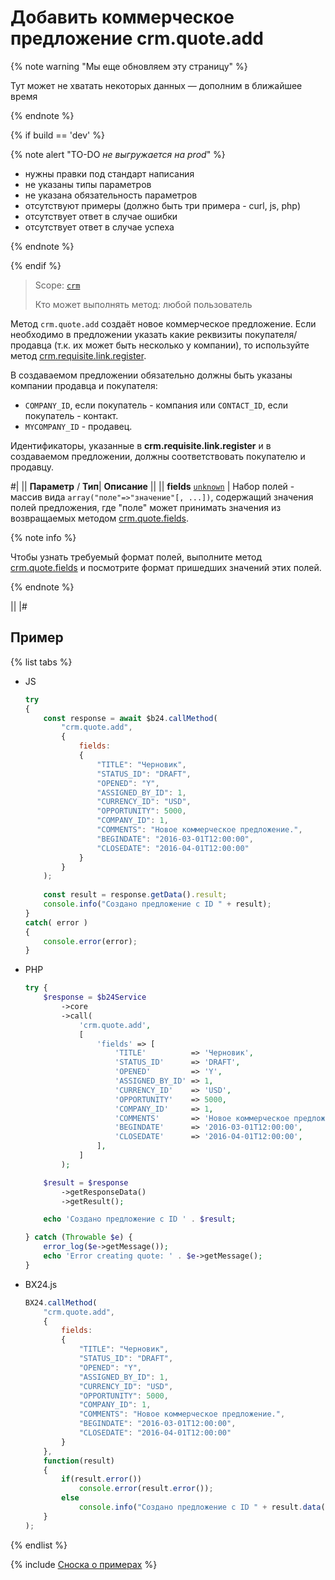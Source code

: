 # Добавить коммерческое предложение crm.quote.add

{% note warning "Мы еще обновляем эту страницу" %}

Тут может не хватать некоторых данных — дополним в ближайшее время

{% endnote %}

{% if build == 'dev' %}

{% note alert "TO-DO _не выгружается на prod_" %}

- нужны правки под стандарт написания
- не указаны типы параметров
- не указана обязательность параметров
- отсутствуют примеры (должно быть три примера - curl, js, php)
- отсутствует ответ в случае ошибки
- отсутствует ответ в случае успеха

{% endnote %}

{% endif %}

> Scope: [`crm`](../../scopes/permissions.md)
>
> Кто может выполнять метод: любой пользователь

Метод `crm.quote.add` создаёт новое коммерческое предложение. Если необходимо в предложении указать какие реквизиты покупателя/продавца (т.к. их может быть несколько у компании), то используйте метод [crm.requisite.link.register](../requisites/links/crm-requisite-link-register.md).

В создаваемом предложении обязательно должны быть указаны компании продавца и покупателя:
- `COMPANY_ID`, если покупатель - компания или `CONTACT_ID`, если покупатель - контакт.
- `MYCOMPANY_ID` - продавец. 
  
Идентификаторы, указанные в **crm.requisite.link.register** и в создаваемом предложении, должны соответствовать покупателю и продавцу.

#|
||  **Параметр** / **Тип**| **Описание** ||
|| **fields**
[`unknown`](../../data-types.md) | Набор полей - массив вида `array("поле"=>"значение"[, ...])`, содержащий значения полей предложения, где "поле" может принимать значения из возвращаемых методом [crm.quote.fields](./crm-quote-fields.md).

{% note info %}

Чтобы узнать требуемый формат полей, выполните метод [crm.quote.fields](./crm-quote-fields.md) и посмотрите формат пришедших значений этих полей. 

{% endnote %}

||
|#

## Пример

{% list tabs %}

- JS


    ```js
    try
    {
    	const response = await $b24.callMethod(
    		"crm.quote.add",
    		{
    			fields:
    			{
    				"TITLE": "Черновик",
    				"STATUS_ID": "DRAFT",
    				"OPENED": "Y",
    				"ASSIGNED_BY_ID": 1,
    				"CURRENCY_ID": "USD",
    				"OPPORTUNITY": 5000,
    				"COMPANY_ID": 1,
    				"COMMENTS": "Новое коммерческое предложение.",
    				"BEGINDATE": "2016-03-01T12:00:00",
    				"CLOSEDATE": "2016-04-01T12:00:00"
    			}
    		}
    	);
    	
    	const result = response.getData().result;
    	console.info("Создано предложение с ID " + result);
    }
    catch( error )
    {
    	console.error(error);
    }
    ```

- PHP


    ```php
    try {
        $response = $b24Service
            ->core
            ->call(
                'crm.quote.add',
                [
                    'fields' => [
                        'TITLE'          => 'Черновик',
                        'STATUS_ID'      => 'DRAFT',
                        'OPENED'         => 'Y',
                        'ASSIGNED_BY_ID' => 1,
                        'CURRENCY_ID'    => 'USD',
                        'OPPORTUNITY'    => 5000,
                        'COMPANY_ID'     => 1,
                        'COMMENTS'       => 'Новое коммерческое предложение.',
                        'BEGINDATE'      => '2016-03-01T12:00:00',
                        'CLOSEDATE'      => '2016-04-01T12:00:00',
                    ],
                ]
            );
    
        $result = $response
            ->getResponseData()
            ->getResult();
    
        echo 'Создано предложение с ID ' . $result;
    
    } catch (Throwable $e) {
        error_log($e->getMessage());
        echo 'Error creating quote: ' . $e->getMessage();
    }
    ```

- BX24.js

    ```js
    BX24.callMethod(
        "crm.quote.add",
        {
            fields:
            {
                "TITLE": "Черновик",
                "STATUS_ID": "DRAFT",
                "OPENED": "Y",
                "ASSIGNED_BY_ID": 1,
                "CURRENCY_ID": "USD",
                "OPPORTUNITY": 5000,
                "COMPANY_ID": 1,
                "COMMENTS": "Новое коммерческое предложение.",
                "BEGINDATE": "2016-03-01T12:00:00",
                "CLOSEDATE": "2016-04-01T12:00:00"
            }
        },
        function(result)
        {
            if(result.error())
                console.error(result.error());
            else
                console.info("Создано предложение с ID " + result.data());
        }
    );
    ```

{% endlist %}

{% include [Сноска о примерах](../../../_includes/examples.md) %}